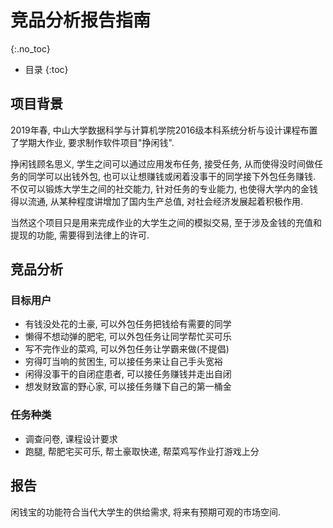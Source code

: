 # 竞品分析报告指南
{:.no_toc}

* 目录
{:toc}

## 项目背景
2019年春, 中山大学数据科学与计算机学院2016级本科系统分析与设计课程布置了学期大作业, 要求制作软件项目"挣闲钱".

挣闲钱顾名思义, 学生之间可以通过应用发布任务, 接受任务, 从而使得没时间做任务的同学可以出钱外包, 也可以让想赚钱或闲着没事干的同学接下外包任务赚钱. 不仅可以锻炼大学生之间的社交能力, 针对任务的专业能力, 也使得大学内的金钱得以流通, 从某种程度讲增加了国内生产总值, 对社会经济发展起着积极作用.

当然这个项目只是用来完成作业的大学生之间的模拟交易, 至于涉及金钱的充值和提现的功能, 需要得到法律上的许可.

## 竞品分析
### 目标用户
* 有钱没处花的土豪, 可以外包任务把钱给有需要的同学
* 懒得不想动弹的肥宅, 可以外包任务让同学帮忙买可乐
* 写不完作业的菜鸡, 可以外包任务让学霸来做(不提倡)
* 穷得叮当响的贫困生, 可以接任务来让自己手头宽裕
* 闲得没事干的自闭症患者, 可以接任务赚钱并走出自闭
* 想发财致富的野心家, 可以接任务赚下自己的第一桶金
### 任务种类
* 调查问卷, 课程设计要求
* 跑腿, 帮肥宅买可乐, 帮土豪取快递, 帮菜鸡写作业打游戏上分
## 报告
闲钱宝的功能符合当代大学生的供给需求, 将来有预期可观的市场空间.